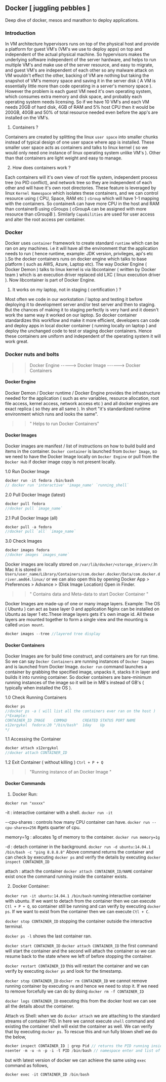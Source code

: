 Docker [ juggling pebbles ]
--------------------------
Deep dive of docker, mesos and marathon to deploy applications.

### Introduction

In VM architecture hypervisors runs on top of the physical host and provide a platform for guest VM's (VM's we use to deploy apps) on top and independent of the actual physical machine. So hypervisors makes the underlying software independent of the server hardware, and helps to run multiple VM's and make use of the server resource, and easy to migrate, and guest VM's are independent of each other so any malware attack on VM wouldn't effect the other, backing of VM are nothing but taking the snapshot of VM's memory space and saving it in the server disk ( A VM is essentially little more than code operating in a server's memory space ).
    However the problem is each guest VM need it's own operating system, which consumes extra memory and disk space, and probably each operating system needs licensing. So if we have 10 VM's and each VM needs 20GB of hard disk, 4GB of RAM and 5% host CPU then it would be 200GB, 40GB and 50% of total resource needed even before the app's are installed on the VM's.

1. Containers ?

Containers are created by splitting the linux `user space` into smaller chunks instead of typical design of one user space where app is installed. These smaller user space acts as containers and talks to linux kernel ( so we would only need one instance of linux operating system unlike VM's ). Other than that containers are light weight and easy to manage.

2. How does containers work ?

Each containers will it's own view of root file system, independent process tree (no PID conflict), and network tree so they are independent of each other and will have it's own root directories. These feature is leveraged by linux `Kernel Namespace` which isolates these containers, and we can control resource using ( CPU, Space, RAM etc ) `cGroup` which will have 1-1 mapping with the containers. So containerA can have more CPU in the host and RAM than containerB using cGroups ( cGroupA can be assigned with more resource than cGroupB ). Similarly `Capabilities` are used for user access and alter the root access per container.

### Docker

Docker uses `container` framework to create standard `runtime` which can be ran on any machines. i.e it will have all the environment that the application needs to run ( hence runtime, example: JDK version, privileges, api's etc ).So the docker containers runs on docker engine which talks to base platform ( such as AWS, Azure, Laptop etc). The way Docker Engine ( Docker Demon ) talks to linux kernel is via libcontainer ( written by Docker team ) which is an execution driver replaced old LXC ( linux execution driver ). Now libcontainer is part of Docker Engine.

1. It works on my laptop, not in staging ( certification ) ?

Most often we code in our workstation / laptop and testing it before deploying it to development server and/or test server and then to staging. But the chances of making it to staging perfectly is very hard and it doesn't work the same way it worked on our laptop. So docker container standardizes this workflow and make it more efficient, developers can code and deploy apps in local docker container ( running locally on laptop ) and deploy the unchanged code to test or staging docker containers. Hence these containers are uniform and independent of the operating system it will work great.

### Docker nuts and bolts

>> Docker Engine    ----->   Docker Image ------> Docker Containers

#### Docker Engine

Docker Demon / Docker runtime / Docker Engine provides the infrastructure needed for the application ( such as env variables, resource allocation, root file access, kernel access, network access etc ) and all docker engines are exact replica ( so they are all same ). In short "it's standardized runtime environment which runs and looks the same".

>> " Helps to run Docker Containers"

#### Docker Images

Docker images are manifest / list of instructions on how to build build and items in the container. `Docker container` is launched from `Docker Image`, so we need to have the Docker Image locally on `Docker Engine` or pull from the `Docker Hub` if docker image copy is not present locally.

1.0 Run Docker Image
```java
docker run -it fedora /bin/bash
// docker run 'interactive' 'image_name' `running_shell`
```
2.0 Pull Docker Image (latest)
```java
docker pull fedora
//docker pull `image_name`
```
2.1 Pull Docker Image (all)
```java
docker pull -a fedora
//docker pull `all` `image_name`
```
3.0 Check Images
```java
docker images fedora
//docker images `images_name`
```
Docker images are locally stored on `/var/lib/docker/<storage_driver>/`.In Mac it is stored in `Users/user_name/Library/Containers/com.docker.docker/Data/com.docker.driver.amd64.linux/` or we can also open this by opening Docker App > Preferences > Advance > (Disk Image Location) Open in Finder.

>> " Contains data and Meta-data to start Docker Container "

Docker Images are made-up of one or many image layers. Example: The OS ( Ubuntu ) can act as base layer 0 and application Nginx can be installed on Ubuntu as layer 1 etc.These image layers gets it's own image id. All these layers are mounted together to form a single view and the mounting is called `union mount`.

```java
docker images --tree //layered tree display
```

#### Docker Containers

Docker Images are for build time construct, and containers are for run time. So we can say `Docker Containers` are running instances of `Docker Images` and is launched from Docker Image. `docker run` command launches a container by grabbing the specified image, unpacks it, stacks it in layer and builds it into running container.
  So docker containers are bare-minimum running instances of the image so it will be in MB's instead of GB's ( typically when installed the OS ).

1.0 Check Running Containers
```java
docker ps
//docker ps -a ( will list all the containers ever ran on the host )
/*Example:
CONTAINER_ID IMAGE    COMMAD       CREATED STATUS PORT NAME
x12ergykol  fedora:20 "/bin/bash"  1day    Up
*/
```
1.1 Accessing the Container
```java
docker attach x12ergykol
//docker attach CONTAINER_ID
```
1.2 Exit Container ( without killing )
`Ctrl + P + Q`

>> "Running instance of an Docker Image "

#### Docker Commands

1. Docker Run:

`docker run "xxxxx"`

-it : interactive container with a shell.
`docker run -it`

--cpu-shares : controls how many CPU container can have.
`docker run --cpu-shares=256` #gets quarter of cpu.

memory=1g : allocates 1g of memory to the container.
`docker run memory=1g`

-d  : detach container in the background.
`docker run -d ubuntu:14.04.1 /bin/bash -c "ping 8.8.8.8"`
Above command returns the container and can check by executing `docker ps` and verify the details by executing `docker inspect CONTAINER_ID`

attach : attach the container
`docker attach CONTAINER_ID/NAME`
container exist once the command running inside the container exists.

2. Docker Container:

`docker run -it ubuntu:14.04.1 /bin/bash`
running interactive container with ubuntu. If we want to detach from the container then we can execute `Ctl + P + Q`, so container still be running and can verify by executing `docker ps`. If we want to exist from the container then we can execute `Ctl + C`.

`docker stop CONTAINER_ID`
stopping the container outside the interactive terminal.

`docker ps -l`
shows the last container ran.

`docker start CONTAINER_ID`
`docker attach CONTAINER_ID`
the first command will start the container and the second will attach the container so we can resume back to the state where we left of before stopping the container.

`docker restart CONTAINER_ID`
this will restart the container and we can verify by executing `docker ps` and look for the timestamp.

`docker stop CONTAINER_ID`
`docker rm CONTAINER_ID`
we cannot remove running container by executing `rm` and hence we need to stop it. If we need to remove forcefully we can do by doing `docker rm -f CONTAINER_ID`

`docker logs CONTAINER_ID`
executing this from the docker host we can see all the details about the container.

Attach vs Shell:
when we do `docker attach` we are attaching to the standard streams of container PID. In here we cannot execute `shell` command and existing the container shell will exist the container as well. We can verify that by executing `docker ps`. To rescue this and run fully blown shell we do the below,
```java
docker inspect CONTAINER_ID | grep Pid // returns the PID running inside the container.
nsenter -m -u -n -p -i -t PID /bin/bash // namespace enter and list of name spaces in the command along with the PID we got from the first command.
```
but with latest version of docker we can achieve the same using `exec` command as follows,
```java
docker exec -it CONTAINER_ID /bin/bash
```
